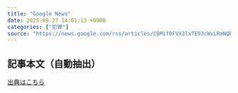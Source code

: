```yaml
---
title: "Google News"
date: 2025-09-27 14:01:13 +0900
categories: ["犯罪"]
source: "https://news.google.com/rss/articles/CBMif0FVX3lxTE93cWxLRmNQRkVnMnJlNUlSODRNMEM4cDdyZGpfV2lNYTRwRDJHNEsyRU9VbUdjVWhCN09BenNPMHdJYzJpbDV3RGdWSXVUTmpRUTgzdzNKTno2TmFxTlBhZTJWSTlCQlNBeWREWUl4VWdpVi1sYnhNY1dxRVA2Ukk?oc=5"
---
```


## 記事本文（自動抽出）
<body class="y0K44d EA71Tc" id="readabilityBody"></body>

[出典はこちら](https://news.google.com/rss/articles/CBMif0FVX3lxTE93cWxLRmNQRkVnMnJlNUlSODRNMEM4cDdyZGpfV2lNYTRwRDJHNEsyRU9VbUdjVWhCN09BenNPMHdJYzJpbDV3RGdWSXVUTmpRUTgzdzNKTno2TmFxTlBhZTJWSTlCQlNBeWREWUl4VWdpVi1sYnhNY1dxRVA2Ukk?oc=5)
